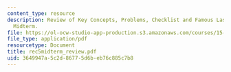 ```yaml
---
content_type: resource
description: Review of Key Concepts, Problems, Checklist and Famous Last Words for
  Midterm.
file: https://ol-ocw-studio-app-production.s3.amazonaws.com/courses/15-515-financial-accounting-fall-2003/3649947a5c2d86775d6beb76c885c7b8_rec5midterm_review.pdf
file_type: application/pdf
resourcetype: Document
title: rec5midterm_review.pdf
uid: 3649947a-5c2d-8677-5d6b-eb76c885c7b8
---
```

